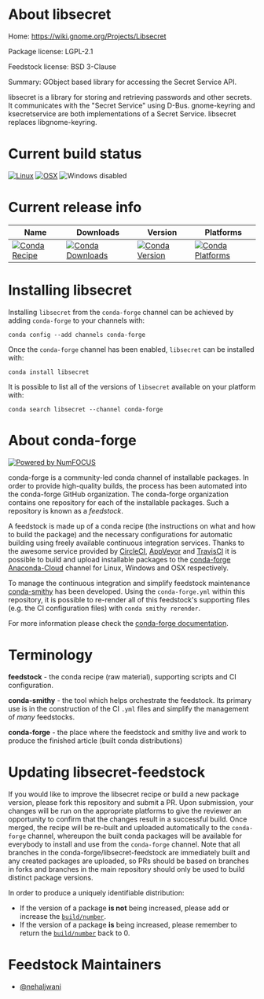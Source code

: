 <!--
# -*- mode: jinja -*-
-->

About libsecret
===============

Home: https://wiki.gnome.org/Projects/Libsecret

Package license: LGPL-2.1

Feedstock license: BSD 3-Clause

Summary: GObject based library for accessing the Secret Service API.

libsecret is a library for storing and retrieving passwords and other
secrets. It communicates with the "Secret Service" using D-Bus.
gnome-keyring and ksecretservice are both implementations of a Secret
Service. libsecret replaces libgnome-keyring.


Current build status
====================

[![Linux](https://img.shields.io/circleci/project/github/conda-forge/libsecret-feedstock/master.svg?label=Linux)](https://circleci.com/gh/conda-forge/libsecret-feedstock)
[![OSX](https://img.shields.io/travis/conda-forge/libsecret-feedstock/master.svg?label=macOS)](https://travis-ci.org/conda-forge/libsecret-feedstock)
![Windows disabled](https://img.shields.io/badge/Windows-disabled-lightgrey.svg)

Current release info
====================

| Name | Downloads | Version | Platforms |
| --- | --- | --- | --- |
| [![Conda Recipe](https://img.shields.io/badge/recipe-libsecret-green.svg)](https://anaconda.org/conda-forge/libsecret) | [![Conda Downloads](https://img.shields.io/conda/dn/conda-forge/libsecret.svg)](https://anaconda.org/conda-forge/libsecret) | [![Conda Version](https://img.shields.io/conda/vn/conda-forge/libsecret.svg)](https://anaconda.org/conda-forge/libsecret) | [![Conda Platforms](https://img.shields.io/conda/pn/conda-forge/libsecret.svg)](https://anaconda.org/conda-forge/libsecret) |

Installing libsecret
====================

Installing `libsecret` from the `conda-forge` channel can be achieved by adding `conda-forge` to your channels with:

```
conda config --add channels conda-forge
```

Once the `conda-forge` channel has been enabled, `libsecret` can be installed with:

```
conda install libsecret
```

It is possible to list all of the versions of `libsecret` available on your platform with:

```
conda search libsecret --channel conda-forge
```


About conda-forge
=================

[![Powered by NumFOCUS](https://img.shields.io/badge/powered%20by-NumFOCUS-orange.svg?style=flat&colorA=E1523D&colorB=007D8A)](http://numfocus.org)

conda-forge is a community-led conda channel of installable packages.
In order to provide high-quality builds, the process has been automated into the
conda-forge GitHub organization. The conda-forge organization contains one repository
for each of the installable packages. Such a repository is known as a *feedstock*.

A feedstock is made up of a conda recipe (the instructions on what and how to build
the package) and the necessary configurations for automatic building using freely
available continuous integration services. Thanks to the awesome service provided by
[CircleCI](https://circleci.com/), [AppVeyor](https://www.appveyor.com/)
and [TravisCI](https://travis-ci.org/) it is possible to build and upload installable
packages to the [conda-forge](https://anaconda.org/conda-forge)
[Anaconda-Cloud](https://anaconda.org/) channel for Linux, Windows and OSX respectively.

To manage the continuous integration and simplify feedstock maintenance
[conda-smithy](https://github.com/conda-forge/conda-smithy) has been developed.
Using the ``conda-forge.yml`` within this repository, it is possible to re-render all of
this feedstock's supporting files (e.g. the CI configuration files) with ``conda smithy rerender``.

For more information please check the [conda-forge documentation](https://conda-forge.org/docs/).

Terminology
===========

**feedstock** - the conda recipe (raw material), supporting scripts and CI configuration.

**conda-smithy** - the tool which helps orchestrate the feedstock.
                   Its primary use is in the construction of the CI ``.yml`` files
                   and simplify the management of *many* feedstocks.

**conda-forge** - the place where the feedstock and smithy live and work to
                  produce the finished article (built conda distributions)


Updating libsecret-feedstock
============================

If you would like to improve the libsecret recipe or build a new
package version, please fork this repository and submit a PR. Upon submission,
your changes will be run on the appropriate platforms to give the reviewer an
opportunity to confirm that the changes result in a successful build. Once
merged, the recipe will be re-built and uploaded automatically to the
`conda-forge` channel, whereupon the built conda packages will be available for
everybody to install and use from the `conda-forge` channel.
Note that all branches in the conda-forge/libsecret-feedstock are
immediately built and any created packages are uploaded, so PRs should be based
on branches in forks and branches in the main repository should only be used to
build distinct package versions.

In order to produce a uniquely identifiable distribution:
 * If the version of a package **is not** being increased, please add or increase
   the [``build/number``](https://conda.io/docs/user-guide/tasks/build-packages/define-metadata.html#build-number-and-string).
 * If the version of a package **is** being increased, please remember to return
   the [``build/number``](https://conda.io/docs/user-guide/tasks/build-packages/define-metadata.html#build-number-and-string)
   back to 0.

Feedstock Maintainers
=====================

* [@nehaljwani](https://github.com/nehaljwani/)

